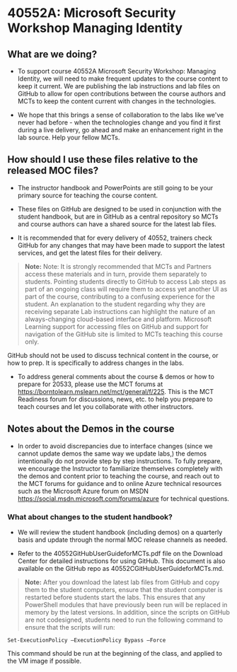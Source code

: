 ﻿# 40552A: Microsoft Security Workshop Managing Identity

## What are we doing?

- To support course 40552A Microsoft Security Workshop: Managing Identity, we will need to make frequent updates to the course content to keep it current. We are publishing the lab instructions and lab files on GitHub to allow for open contributions between the course authors and MCTs to keep the content current with changes in the technologies.

- We hope that this brings a sense of collaboration to the labs like we've never had before - when the technologies change and you find it first during a live delivery, go ahead and make an enhancement right in the lab source. Help your fellow MCTs.

## How should I use these files relative to the released MOC files?

- The instructor handbook and PowerPoints are still going to be your primary source for teaching the course content.

- These files on GitHub are designed to be used in conjunction with the student handbook, but are in GitHub as a central repository so MCTs and course authors can have a shared source for the latest lab files.

- It is recommended that for every delivery of 40552, trainers check GitHub for any changes that may have been made to support the latest services, and get the latest files for their delivery.

> **Note:** Note: It is strongly recommended that MCTs and Partners access these materials and in turn, provide them separately to students.  Pointing students directly to GitHub to access Lab steps as part of an ongoing class will require them to access yet another UI as part of the course, contributing to a confusing experience for the student. An explanation to the student regarding why they are receiving separate Lab instructions can highlight the nature of an always-changing cloud-based interface and platform. Microsoft Learning support for accessing files on GitHub and support for navigation of the GitHub site is limited to MCTs teaching this course only.

GitHub should not be used to discuss technical content in the course, or how to prep. It is specifically to address changes in the labs.

- To address general comments about the course & demos or how to prepare for 20533, please use the MCT forums at https://borntolearn.mslearn.net/mct/general/f/225. This is the MCT Readiness forum for discussions, news, etc. to help you prepare to teach courses and let you collaborate with other instructors.

## Notes about the Demos in the course

- In order to avoid discrepancies due to interface changes (since we cannot update demos the same way we update labs,) the demos intentionally do not provide step by step instructions. To fully prepare, we encourage the Instructor to familiarize themselves completely with the demos and content prior to teaching the course, and reach out to the MCT forums for guidance and to online Azure technical resources such as the Microsoft Azure forum on MSDN https://social.msdn.microsoft.com/forums/azure for technical questions.

### What about changes to the student handbook?

- We will review the student handbook (including demos) on a quarterly basis and update through the normal MOC release channels as needed.

- Refer to the 40552GitHubUserGuideforMCTs.pdf file on the Download Center for detailed instructions for using GitHub. This document is also available on the GitHub repo as 40552CGitHubUserGuideforMCTs.md.  

> **Note:** After you download the latest lab files from GitHub and copy them to the student computers, ensure that the student computer is restarted before students start the labs. This ensures that any PowerShell modules that have previously been run will be replaced in memory by the latest versions. In addition, since the scripts on GitHub are not codesigned, students need to run the following command to ensure that the scripts will run: 

    Set-ExecutionPolicy –ExecutionPolicy Bypass –Force 

This command should be run at the beginning of the class, and applied to the VM image if possible.
